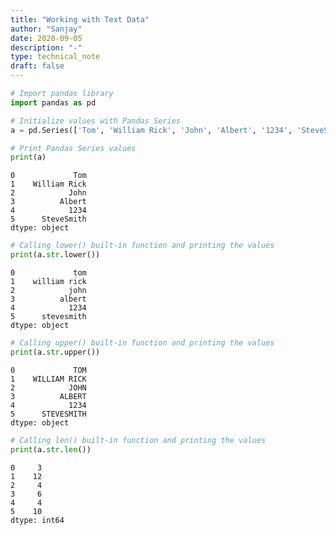 ```yaml
---
title: "Working with Text Data"
author: "Sanjay"
date: 2020-09-05
description: "-"
type: technical_note
draft: false
---
```


```python
# Import pandas library  
import pandas as pd
```


```python
# Initialize values with Pandas Series
a = pd.Series(['Tom', 'William Rick', 'John', 'Albert', '1234', 'SteveSmith'])
```


```python
# Print Pandas Series values
print(a)
```

    0             Tom
    1    William Rick
    2            John
    3          Albert
    4            1234
    5      SteveSmith
    dtype: object



```python
# Calling lower() built-in function and printing the values
print(a.str.lower())
```

    0             tom
    1    william rick
    2            john
    3          albert
    4            1234
    5      stevesmith
    dtype: object



```python
# Calling upper() built-in function and printing the values
print(a.str.upper())
```

    0             TOM
    1    WILLIAM RICK
    2            JOHN
    3          ALBERT
    4            1234
    5      STEVESMITH
    dtype: object



```python
# Calling len() built-in function and printing the values
print(a.str.len())
```

    0     3
    1    12
    2     4
    3     6
    4     4
    5    10
    dtype: int64

